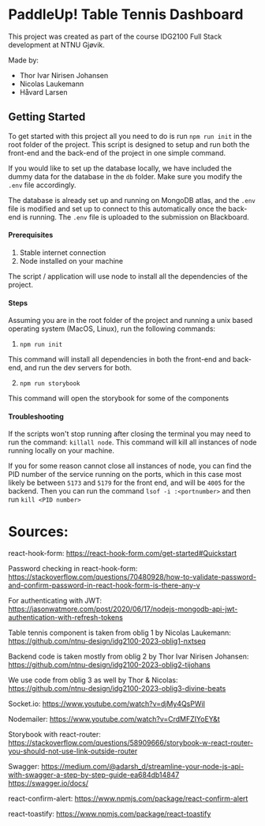 # PaddleUp! Table Tennis Dashboard

This project was created as part of the course IDG2100 Full Stack development at NTNU Gjøvik.

Made by:

- Thor Ivar Nirisen Johansen
- Nicolas Laukemann
- Håvard Larsen

## Getting Started

To get started with this project all you need to do is run `npm run init` in the root folder of the project. This script is designed to setup and run both the front-end and the back-end of the project in one simple command. 

If you would like to set up the database locally, we have included the dummy data for the database in the `db` folder. Make sure you modify the `.env` file accordingly. 

The database is already set up and running on MongoDB atlas, and the `.env` file is modified and set up to connect to this automatically once the back-end is running. The `.env` file is uploaded to the submission on Blackboard. 

#### Prerequisites

1. Stable internet connection
2. Node installed on your machine

The script / application will use node to install all the dependencies of the project.

#### Steps

Assuming you are in the root folder of the project and running a unix based operating system (MacOS, Linux), run the following commands: 

1. `npm run init`

This command will install all dependencies in both the front-end and back-end, and run the dev servers for both.

2. `npm run storybook`

This command will open the storybook for some of the components

#### Troubleshooting

If the scripts won't stop running after closing the terminal you may need to run the command: `killall node`. This command will kill all instances of node running locally on your machine. 

If you for some reason cannot close all instances of node, you can find the PID number of the service running on the ports, which in this case most likely be between `5173` and `5179` for the front end, and will be `4005` for the backend. Then you can run the command `lsof -i :<portnumber>` and then run `kill <PID number>`

# Sources:

react-hook-form:
https://react-hook-form.com/get-started#Quickstart

Password checking in react-hook-form:
https://stackoverflow.com/questions/70480928/how-to-validate-password-and-confirm-password-in-react-hook-form-is-there-any-v

For authenticating with JWT: 
https://jasonwatmore.com/post/2020/06/17/nodejs-mongodb-api-jwt-authentication-with-refresh-tokens

Table tennis component is taken from oblig 1 by Nicolas Laukemann:
https://github.com/ntnu-design/idg2100-2023-oblig1-nxtseq

Backend code is taken mostly from oblig 2 by Thor Ivar Nirisen Johansen:
https://github.com/ntnu-design/idg2100-2023-oblig2-tijohans

We use code from oblig 3 as well by Thor & Nicolas:
https://github.com/ntnu-design/idg2100-2023-oblig3-divine-beats

Socket.io:
https://www.youtube.com/watch?v=djMy4QsPWiI

Nodemailer:
https://www.youtube.com/watch?v=CrdMFZIYoEY&t

Storybook with react-router:
https://stackoverflow.com/questions/58909666/storybook-w-react-router-you-should-not-use-link-outside-router

Swagger:
https://medium.com/@adarsh_d/streamline-your-node-js-api-with-swagger-a-step-by-step-guide-ea684db14847
https://swagger.io/docs/

react-confirm-alert:
https://www.npmjs.com/package/react-confirm-alert

react-toastify:
https://www.npmjs.com/package/react-toastify
